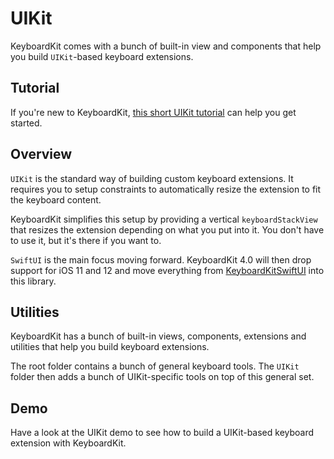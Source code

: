 # UIKit

KeyboardKit comes with a bunch of built-in view and components that help you build `UIKit`-based keyboard extensions.


## Tutorial

If you're new to KeyboardKit, [this short UIKit tutorial][Tutorial] can help you get started.


## Overview

`UIKit` is the standard way of building custom keyboard extensions. It requires you to setup constraints to automatically resize the extension to fit the keyboard content.  

KeyboardKit simplifies this setup by providing a vertical `keyboardStackView` that resizes the extension depending on what you put into it. You don't have to use it, but it's there if you want to. 

`SwiftUI` is the main focus moving forward. KeyboardKit 4.0 will then drop support for iOS 11 and 12 and move everything from [KeyboardKitSwiftUI][KeyboardKitSwiftUI] into this library.


## Utilities

KeyboardKit has a bunch of built-in views, components, extensions and utilities that help you build keyboard extensions.

The root folder contains a bunch of general keyboard tools. The `UIKit` folder then adds a bunch of UIKit-specific tools on top of this general set.


## Demo

Have a look at the UIKit demo to see how to build a UIKit-based keyboard extension with KeyboardKit. 


[KeyboardKitSwiftUI]: https://github.com/danielsaidi/KeyboardKitSwiftUI
[Tutorial]: https://github.com/danielsaidi/KeyboardKit/blob/master/Readmes/UIKit-Tutorial.md

